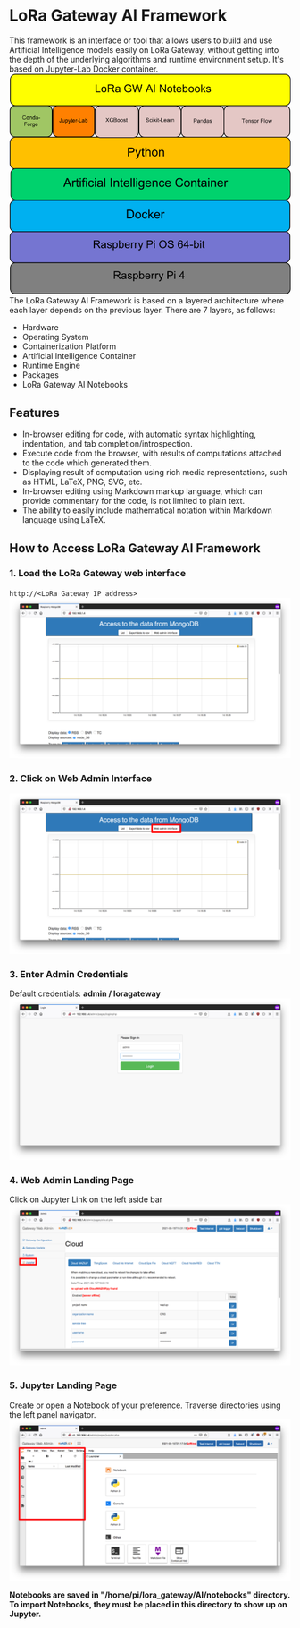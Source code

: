 # LoRa Gateway AI Framework
This framework is an interface or tool that allows users to build and use Artificial Intelligence
models easily on LoRa Gateway, without getting into the depth of the underlying algorithms and runtime environment setup. It's based on Jupyter-Lab Docker container.
![LoRa AI Architecture](Picture6.png)
The LoRa Gateway AI Framework is based on a layered architecture where each layer depends on the previous layer. There are 7 layers, as follows:
* Hardware
* Operating System
* Containerization Platform
* Artificial Intelligence Container
* Runtime Engine
* Packages
* LoRa Gateway AI Notebooks

## Features
* In-browser editing for code, with automatic syntax highlighting, indentation, and tab completion/introspection.
* Execute code from the browser, with results of computations attached to the code which generated them.
* Displaying result of computation using rich media representations, such as HTML, LaTeX, PNG, SVG, etc.
* In-browser editing using Markdown markup language, which can provide commentary for the code, is not limited to plain text.
* The ability to easily include mathematical notation within Markdown language using LaTeX.

## How to Access LoRa Gateway AI Framework

### 1. Load the LoRa Gateway web interface
   `http://<LoRa Gateway IP address>`  
![LoRa Homepage](Picture1.png)

### 2. Click on Web Admin Interface
![LoRa Admin Link](Picture2.png)

### 3. Enter Admin Credentials
   Default credentials: **admin / loragateway**  
![Credentials input](Picture3.png)

### 4. Web Admin Landing Page
   Click on Jupyter Link on the left aside bar  
![LoRa Admin GUI](Picture4.png)

### 5. Jupyter Landing Page
   Create or open a Notebook of your preference. Traverse directories using the left panel navigator.
![Jupyter Notebook](Picture5.png)

   **Notebooks are saved in "/home/pi/lora_gateway/AI/notebooks" directory. To import Notebooks, they must be placed in this directory to show up on Jupyter.**
